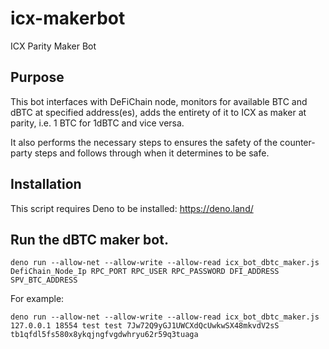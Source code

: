 # icx-makerbot
ICX Parity Maker Bot

## Purpose

This bot interfaces with DeFiChain node, monitors for available BTC and dBTC at specified address(es), adds the entirety of it to ICX as maker at parity, i.e. 1 BTC for 1dBTC and vice versa.

It also performs the necessary steps to ensures the safety of the counter-party steps and follows through when it determines to be safe.

## Installation

This script requires Deno to be installed: https://deno.land/

## Run the dBTC maker bot.
```
deno run --allow-net --allow-write --allow-read icx_bot_dbtc_maker.js DefiChain_Node_Ip RPC_PORT RPC_USER RPC_PASSWORD DFI_ADDRESS SPV_BTC_ADDRESS
```

For example:

```
deno run --allow-net --allow-write --allow-read icx_bot_dbtc_maker.js 127.0.0.1 18554 test test 7Jw72Q9yGJ1UWCXdQcUwkwSX48mkvdV2sS tb1qfdl5fs580x8ykqjngfvgdwhryu62r59q3tuaga
```